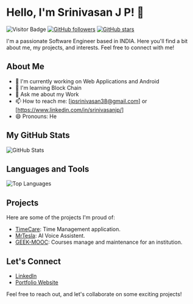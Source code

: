 # Hello, I'm Srinivasan J P! 👋

![Visitor Badge](https://visitor-badge.laobi.icu/badge?page_id=SrinivasanJP.SrinivasanJP)
[![GitHub followers](https://img.shields.io/github/followers/SrinivasanJP.svg?style=social&label=Follow)](https://github.com/SrinivasanJP)
[![GitHub stars](https://img.shields.io/github/stars/SrinivasanJP?affiliations=OWNER%2CCOLLABORATOR&style=social)](https://github.com/SrinivasanJP?tab=stars)

I'm a passionate Software Engineer based in INDIA. Here you'll find a bit about me, my projects, and interests. Feel free to connect with me!

## About Me

- 🔭 I'm currently working on Web Applications and Android 
- 🌱 I'm learning Block Chain
- 💬 Ask me about my Work
- 📫 How to reach me: [jpsrinivasan38@gmail.com] or [https://www.linkedin.com/in/srinivasanjp/]
- 😄 Pronouns: He

## My GitHub Stats

![GitHub Stats](https://github-readme-stats.vercel.app/api?username=SrinivasanJP&show_icons=true&theme=radical)

## Languages and Tools

![Top Languages](https://github-readme-stats.vercel.app/api/top-langs/?username=SrinivasanJP&layout=compact&theme=radical)

## Projects

Here are some of the projects I'm proud of:

- [TimeCare](https://github.com/SrinivasanJP/TimeCare): Time Management application.
- [MrTesla](https://github.com/SrinivasanJP/MrTesla): AI Voice Assistent.
- [GEEK-MOOC](https://github.com/SrinivasanJP/GEEK-MOOC): Courses manage and maintenance for an institution.

## Let's Connect

- [LinkedIn](https://www.linkedin.com/in/srinivasanjp/)
- [Portfolio Website](https://srinivasan-jp.web.app)

Feel free to reach out, and let's collaborate on some exciting projects!
